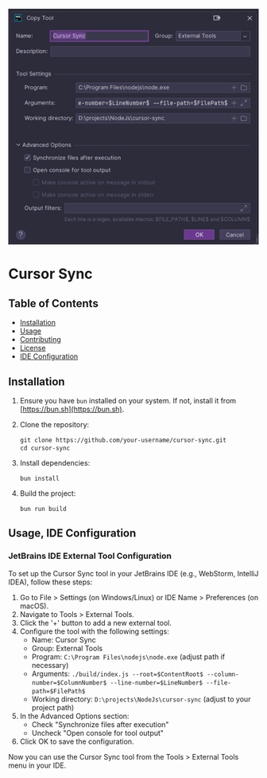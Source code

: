 ![Project Image](./img.png)

# Cursor Sync

## Table of Contents

- [Installation](#installation)
- [Usage](#usage)
- [Contributing](#contributing)
- [License](#license)
- [IDE Configuration](#ide-configuration)

## Installation

1. Ensure you have `bun` installed on your system. If not, install it from [https://bun.sh](https://bun.sh).

2. Clone the repository:
   ```
   git clone https://github.com/your-username/cursor-sync.git
   cd cursor-sync
   ```

3. Install dependencies:
   ```
   bun install
   ```

4. Build the project:
   ```
   bun run build
   ```

## Usage, IDE Configuration

### JetBrains IDE External Tool Configuration

To set up the Cursor Sync tool in your JetBrains IDE (e.g., WebStorm, IntelliJ IDEA), follow these steps:

1. Go to File > Settings (on Windows/Linux) or IDE Name > Preferences (on macOS).
2. Navigate to Tools > External Tools.
3. Click the '+' button to add a new external tool.
4. Configure the tool with the following settings:
   - Name: Cursor Sync
   - Group: External Tools
   - Program: `C:\Program Files\nodejs\node.exe` (adjust path if necessary)
   - Arguments: `./build/index.js --root=$ContentRoot$ --column-number=$ColumnNumber$ --line-number=$LineNumber$ --file-path=$FilePath$`
   - Working directory: `D:\projects\NodeJs\cursor-sync` (adjust to your project path)
5. In the Advanced Options section:
   - Check "Synchronize files after execution"
   - Uncheck "Open console for tool output"
6. Click OK to save the configuration.

Now you can use the Cursor Sync tool from the Tools > External Tools menu in your IDE.
